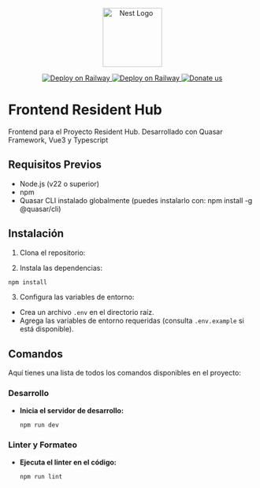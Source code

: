 <p align="center">
  <a href="https://quasar.dev/" target="blank"><img src="https://cdn.quasar.dev/logo-v2/svg/logo.svg" width="120" alt="Nest Logo" /></a>
</p>

[circleci-image]: https://img.shields.io/circleci/build/github/nestjs/nest/master?token=abc123def456
[circleci-url]: https://circleci.com/gh/nestjs/nest

<p align="center">
<a href="https://railway.app/new" target="_blank">
  <img src="https://img.shields.io/badge/deploy-Railway-0B0D0E.svg?&logo=railway" alt="Deploy on Railway" />
</a>
<a href="https://railway.app/new" target="_blank">
  <img src="https://img.shields.io/badge/docker-257bd6?logo=docker&logoColor=white" alt="Deploy on Railway" />
</a>
  <a href="https://paypal.me/kamilmysliwiec" target="_blank"><img src="https://img.shields.io/badge/node-v22-ff3f59.svg" alt="Donate us"/></a>

</p>

# Frontend Resident Hub

Frontend para el Proyecto Resident Hub. Desarrollado con Quasar Framework, Vue3 y Typescript

## Requisitos Previos

- Node.js (v22 o superior)
- npm
- Quasar CLI instalado globalmente (puedes instalarlo con: npm install -g @quasar/cli)

## Instalación

1. Clona el repositorio:

2. Instala las dependencias:

```bash
npm install
```

3. Configura las variables de entorno:

- Crea un archivo `.env` en el directorio raíz.
- Agrega las variables de entorno requeridas (consulta `.env.example` si está disponible).

## Comandos

Aquí tienes una lista de todos los comandos disponibles en el proyecto:

### Desarrollo

- **Inicia el servidor de desarrollo:**

  ```bash
  npm run dev
  ```

### Linter y Formateo

- **Ejecuta el linter en el código:**

  ```bash
  npm run lint
  ```
